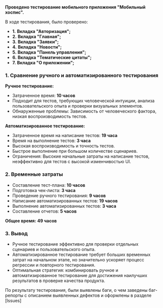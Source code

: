 **Проведено тестирование мобильного приложения "Мобильный хоспис".**

В ходе тестирования, было проверено:
- **1.** **Вкладка "Авторизация";**
- **2.** **Вкладка "Главная";**
- **3.** **Вкладка "Заявки";**
- **4.** **Вкладка "Новости";**
- **5.** **Вкладка "Панель управления";**
- **6.** **Вкладка "Тематические цитаты";**
- **7.** **Вкладка "О приложении";**

### 1. Сравнение ручного и автоматизированного тестирования

**Ручное тестирование:**
- Затраченное время: **10 часов**
- Подходит для тестов, требующих человеческой интуиции, анализа пользовательского опыта и проверки визуальных элементов.
- Обнаруженные проблемы: Зависимость от человеческого фактора, низкая воспроизводимость тестов.

**Автоматизированное тестирование:**
- Затраченное время на написание тестов: **19 часа**
- Время на выполнение тестов: **3 часа**
- Высокая воспроизводимость и точность тестов.
- Быстрое выполнение при большом количестве сценариев.
- Ограничения: Высокие начальные затраты на написание тестов, неэффективно для тестов с высокой изменчивостью UI.

### 2. Временные затраты
- Составление тест-плана: **10 часов**
- Подготовка чек-листа: **3 часа**
- Проведение ручного тестирования: **9 часов**
- Написание автоматизированных тестов: **19 часов**
- Выполнение автоматизированных тестов: **3 часа**
- Составление отчетов: **5 часов**

**Общее время:** **49 часов**

### 3. Вывод
- Ручное тестирование эффективно для проверки отдельных сценариев и пользовательского опыта.
- Автоматизированное тестирование требует больших временных затрат на начальном этапе, но значительно ускоряет процесс регрессии и повторного тестирования.
- Оптимальная стратегия: комбинировать ручное и автоматизированное тестирование для достижения наилучших результатов в проверке качества продукта.

По результату тестирования, были выявлены баги, о чем заведены баг-репорты
с описанием выявленных дефектов и оформлены в разделе [Issues]
